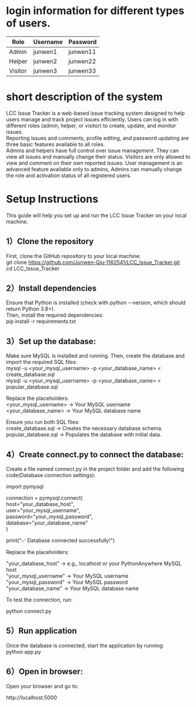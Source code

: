 # login information for different types of users. 

| Role  | Username  | Password  |
|--------|--------|--------|
| Admin  | junwen1  | junwen11  |
| Helper  | junwen2  | junwen22  |
| Visitor  | junwen3  | junwen33  |

# short description of the system 

LCC Issue Tracker is a web-based issue tracking system designed to help users manage and track project issues efficiently. Users can log in with different roles (admin, helper, or visitor) to create, update, and monitor issues. <br>
Reporting issues and comments, profile editing, and password updating are three basic features available to all roles.<br>
Admins and helpers have full control over issue management. They can view all issues and manually change their status. Visitors are only allowed to view and comment on their own reported issues.
User management is an advanced feature available only to admins, Admins can manually change the role and activation status of all registered users. <br>

# Setup Instructions

This guide will help you set up and run the LCC Issue Tracker on your local machine.

## 1）Clone the repository
First, clone the GitHub repository to your local machine:<br>
git clone https://github.com/Junwen-Qiu-1162541/LCC_Issue_Tracker.git<br>
cd LCC_Issue_Tracker

## 2）Install dependencies
Ensure that Python is installed (check with python --version, which should return Python 3.8+).<br>
Then, install the required dependencies:<br>
pip install -r requirements.txt

## 3）Set up the database:
Make sure MySQL is installed and running. Then, create the database and import the required SQL files:<br>
mysql -u <your_mysql_username> -p <your_database_name> < create_database.sql<br>
mysql -u <your_mysql_username> -p <your_database_name> < popular_database.sql

Replace the placeholders:<br>
<your_mysql_username> → Your MySQL username<br>
<your_database_name> → Your MySQL database name

Ensure you run both SQL files:<br>
create_database.sql → Creates the necessary database schema.<br>
popular_database.sql → Populates the database with initial data.

## 4）Create connect.py to connect the database:

Create a file named connect.py in the project folder and add the following code(Database connection settings):<br>

import pymysql<br>


connection = pymysql.connect(<br>
    host="your_database_host",<br>
    user="your_mysql_username",<br>
    password="your_mysql_password",<br>
    database="your_database_name"<br>
)

print("✅ Database connected successfully!")

Replace the placeholders:

"your_database_host" → e.g., localhost or your PythonAnywhere MySQL host<br>
"your_mysql_username" → Your MySQL username<br>
"your_mysql_password" → Your MySQL password<br>
"your_database_name" → Your MySQL database name

To test the connection, run:

python connect.py


## 5）Run application

Once the database is connected, start the application by running:<br>
python app.py


## 6）Open in browser:

Open your browser and go to:

http://localhost:5000






